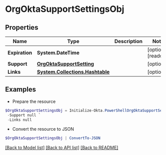 # OrgOktaSupportSettingsObj
## Properties

Name | Type | Description | Notes
------------ | ------------- | ------------- | -------------
**Expiration** | **System.DateTime** |  | [optional] [readonly] 
**Support** | [**OrgOktaSupportSetting**](OrgOktaSupportSetting.md) |  | [optional] 
**Links** | [**System.Collections.Hashtable**](SystemCollectionsHashtable.md) |  | [optional] 

## Examples

- Prepare the resource
```powershell
$OrgOktaSupportSettingsObj = Initialize-Okta.PowerShellOrgOktaSupportSettingsObj  -Expiration null `
 -Support null `
 -Links null
```

- Convert the resource to JSON
```powershell
$OrgOktaSupportSettingsObj | ConvertTo-JSON
```

[[Back to Model list]](../README.md#documentation-for-models) [[Back to API list]](../README.md#documentation-for-api-endpoints) [[Back to README]](../README.md)

